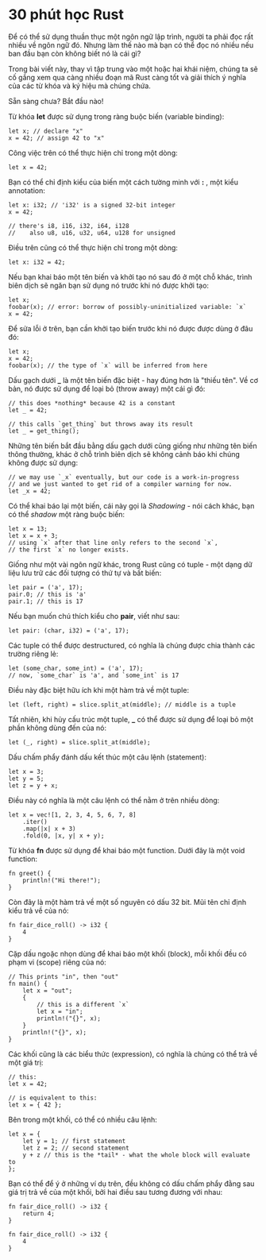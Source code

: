 # 30 phút học Rust

Để có thể sử dụng thuần thục một ngôn ngữ lập trình, người ta phải đọc rất nhiều về ngôn ngữ đó. Nhưng làm thế nào mà bạn có thể đọc nó nhiều nếu ban đầu bạn còn không biết nó là cái gì?

Trong bài viết này, thay vì tập trung vào một hoặc hai khái niệm, chúng ta sẽ cố gắng xem qua càng nhiều đoạn mã Rust càng tốt và giải thích ý nghĩa của các từ khóa và ký hiệu mà chúng chứa.

Sẵn sàng chưa? Bắt đầu nào!

Từ khóa **let** được sử dụng trong ràng buộc biến (variable binding):
```
let x; // declare "x"
x = 42; // assign 42 to "x"
```
Công việc trên có thể thực hiện chỉ trong một dòng:
```
let x = 42;
```
Bạn có thể chỉ định kiểu của biến một cách tường minh với **:** , một kiểu annotation:
```
let x: i32; // 'i32' is a signed 32-bit integer
x = 42;

// there's i8, i16, i32, i64, i128
//    also u8, u16, u32, u64, u128 for unsigned
```
Điều trên cũng có thể thực hiện chỉ trong một dòng:
```
let x: i32 = 42;
```
Nếu bạn khai báo một tên biến và khởi tạo nó sau đó ở một chỗ khác, trình biên dịch sẽ ngăn bạn sử dụng nó trước khi nó được khởi tạo:
```
let x;
foobar(x); // error: borrow of possibly-uninitialized variable: `x`
x = 42;
```
Để sửa lỗi ở trên, bạn cần khởi tạo biến trước khi nó được được dùng ở đâu đó:
```
let x;
x = 42;
foobar(x); // the type of `x` will be inferred from here
```
Dấu gạch dưới  **_**  là một tên biến đặc biệt - hay đúng hơn là "thiếu tên". Về cơ bản, nó được sử dụng để  loại bỏ (throw away) một cái gì đó:
```
// this does *nothing* because 42 is a constant
let _ = 42;

// this calls `get_thing` but throws away its result
let _ = get_thing();
```
Những tên biến bắt đầu bằng dấu gạch dưới cũng giống như những tên biến thông thường, khác ở chỗ trình biên dịch sẽ không cảnh báo khi chúng không được sử dụng:
```
// we may use `_x` eventually, but our code is a work-in-progress
// and we just wanted to get rid of a compiler warning for now.
let _x = 42;
```
Có thể khai báo lại một biến, cái này gọi là _Shadowing_ - nói cách khác, bạn có thể _shadow_ một ràng buộc biến:
```
let x = 13;
let x = x + 3;
// using `x` after that line only refers to the second `x`,
// the first `x` no longer exists.
```
Giống như một vài ngôn ngữ khác, trong Rust cũng có tuple - một dạng dữ liệu lưu trữ các đối tượng có thứ tự và bất biến:
```
let pair = ('a', 17);
pair.0; // this is 'a'
pair.1; // this is 17
```
Nếu bạn muốn chú thích kiểu cho **pair**, viết như sau:
```
let pair: (char, i32) = ('a', 17);
```
Các tuple có thể được destructured, có nghĩa là chúng được chia thành các trường riêng lẻ:
```
let (some_char, some_int) = ('a', 17);
// now, `some_char` is 'a', and `some_int` is 17
```
Điều này đặc biệt hữu ích khi một hàm trả về một tuple:
```
let (left, right) = slice.split_at(middle); // middle is a tuple 
```
Tất nhiên, khi hủy cấu trúc một tuple, **_** có thể được sử dụng để loại bỏ một phần không dùng đến của nó:
```
let (_, right) = slice.split_at(middle);
```
Dấu chấm phẩy đánh dấu kết thúc một câu lệnh (statement):
```
let x = 3;
let y = 5;
let z = y + x;
```
Điều này có nghĩa là một câu lệnh có thể nằm ở trên nhiều dòng:
```
let x = vec![1, 2, 3, 4, 5, 6, 7, 8]
    .iter()
    .map(|x| x + 3)
    .fold(0, |x, y| x + y);
```
Từ khóa **fn** được sử dụng để khai báo một function.
Dưới đây là một void function:
```
fn greet() {
    println!("Hi there!");
}
```
Còn đây là một hàm trả về một số nguyên có dấu 32 bit. Mũi tên chỉ định kiểu trả về của nó:
```
fn fair_dice_roll() -> i32 {
    4
}
```
Cặp dấu ngoặc nhọn dùng để khai báo một khối (block), mỗi khối đều có phạm vi (scope) riêng của nó:
```
// This prints "in", then "out"
fn main() {
    let x = "out";
    {
        // this is a different `x`
        let x = "in";
        println!("{}", x);
    }
    println!("{}", x);
}
```
Các khối cũng là các biểu thức (expression), có nghĩa là chúng có thể trả về một giá trị:
```
// this:
let x = 42;

// is equivalent to this:
let x = { 42 };
```
Bên trong một khối, có thể có nhiều câu lệnh:
```
let x = {
    let y = 1; // first statement
    let z = 2; // second statement
    y + z // this is the *tail* - what the whole block will evaluate to
};
```
Bạn có thể để ý ở những ví dụ trên, đều không có dấu chấm phẩy đằng sau giá trị trả về của một khối, bởi hai điều sau tương đương với nhau:
```
fn fair_dice_roll() -> i32 {
    return 4;
}

fn fair_dice_roll() -> i32 {
    4
}
```